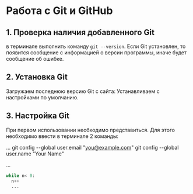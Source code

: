 # **Работа с Git и GitHub**

## 1. Проверка наличия добавленного Git
 в терминале выполнить команду `git --version`.
 Если Git  установлен, то появится сообщение с информацией о версии программы, иначе будет сообщение об ошибке.

 ## 2. Установка Git
 Загружаем последнюю версию Git c сайта:
 Устанавливаем с настройками по умолчанию.

 ## 3. Настройка Git
  При первом использовании необходимо представиться.
  Для этого необходимо ввести в терминале 2 команды: 

  ...
  git config --global user.email "you@example.com"
  git config --global user.name "Your Name"

  ...

  ```Python
  while n< 0:
    n++
    ...
